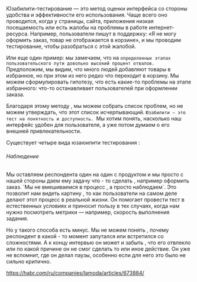 Юзабилити-тестирование — это метод оценки интерфейса со стороны удобства и эффективности его использования. Чаще всего оно проводится, когда у страницы, сайта, приложения низкая посещаемость или есть жалобы на проблемы в работе интернет-ресурса. Например, пользователи пишут в поддержку: «Я не могу оформить заказ, товар не отображается в корзине», и мы проводим тестирование, чтобы разобраться с этой жалобой.

Или еще один пример: мы замечаем, что на `определенных этапах пользовательского пути довольно высокий процент отвалов.` Предположим, мы видим, что много людей добавляют товары в избранное, но при этом из него редко что переходит в корзину. Мы можем сформулировать гипотезу, что есть какие-то проблемы на этапе избранного: что-то останавливает пользователей при оформлении заказа.

Благодаря этому методу , мы можем собрать список проблем, но не можем утверждать, что этот список исчерпывающий. `Юзабилити — это тест на понятность и доступность. `Мы хотим понять, насколько наш интерфейс удобен для пользователя, а уже потом думаем о его внешней привлекательности.

Существует четыре вида юзаюилити тестирования : 

<h6>Наблюдение</h6> 
Мы оставляем респондента один на один с продуктом и мы просто с нашей стороны даем ему задачу что - то сделать , например оформить заказ. `Мы не вмешиваемся в процесс , а просто наблюдаем`. Это позволит нам видеть картину , то как пользователи на самом деле делают этот процесс в реальной жизни. Он помогает провести тест в естественных условиях и приносит пользу в тех случаях, когда нам нужно посмотреть метрики — например, скорость выполнения задания.

Но у такого способа есть минус. Мы не можем понять , почему респондент в какой - то момент запутался или встретился со сложностями. А к концу интервью он может и забыть , что его отвлекло или по какой причине он не смог сделать то или иное действие. Он уже не вспомнит, где он делал паузы, особенно если для него это было не сильно критично.













https://habr.com/ru/companies/lamoda/articles/673884/